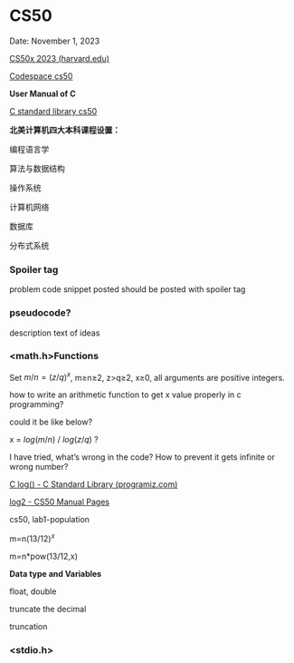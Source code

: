 # CS50

Date: November 1, 2023

[CS50x 2023 (harvard.edu)](https://cs50.harvard.edu/x/2023/)

[Codespace cs50](https://glowing-space-dollop-pjrj646rqwjh67jp.github.dev/?autoStart=true&folder=%2Fworkspaces%2F10704949&vscodeChannel=stable)

**User Manual of C** 

[C standard library cs50](https://manual.cs50.io/)

**北美计算机四大本科课程设置：**

编程语言学

算法与数据结构

操作系统

计算机网络

数据库

分布式系统

### Spoiler tag

<spoiler> problem code snippet posted should be posted with spoiler tag </spoiler> 

### pseudocode?

description  text of ideas

### <math.h>Functions

Set $m/n = (z/q)^x$, m≥n≥2, z>q≥2, x≥0, all arguments are positive integers. 

how to write an arithmetic function to get x value properly in c programming? 

could it be like below?

x = $log(m/n)$ / $log(z/q)$ ? 

I have tried, what’s wrong in the code? How to prevent it gets infinite or wrong number?

[C log() - C Standard Library (programiz.com)](https://www.programiz.com/c-programming/library-function/math.h/log)

[log2 - CS50 Manual Pages](https://manual.cs50.io/3/log2)

cs50, lab1-population

m=n$(13/12)^x$

m=n*pow(13/12,x)

**Data type and Variables**

float, double

truncate the decimal 

truncation

### <stdio.h>

